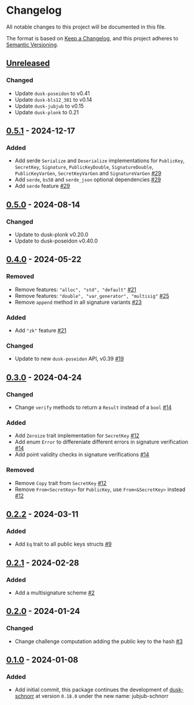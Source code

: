 # Changelog

All notable changes to this project will be documented in this file.

The format is based on [Keep a Changelog](https://keepachangelog.com/en/1.0.0/),
and this project adheres to [Semantic Versioning](https://semver.org/spec/v2.0.0.html).

## [Unreleased]

### Changed

- Update `dusk-poseidon` to v0.41
- Update `dusk-bls12_381` to v0.14
- Update `dusk-jubjub` to v0.15
- Update `dusk-plonk` to 0.21

## [0.5.1] - 2024-12-17

### Added

- Add serde `Serialize` and `Deserialize` implementations for `PublicKey`, `SecretKey`, `Signature`,
`PublicKeyDouble`, `SignatureDouble`, `PublicKeyVarGen`, `SecretKeyVarGen` and `SignatureVarGen` [#29]
- Add `serde`, `bs58` and `serde_json` optional dependencies [#29]
- Add `serde` feature [#29]

## [0.5.0] - 2024-08-14

### Changed

- Update to dusk-plonk v0.20.0
- Update to dusk-poseidon v0.40.0

## [0.4.0] - 2024-05-22

### Removed

- Remove features: `"alloc", "std", "default"` [#21]
- Remove features: `"double", "var_generator", "multisig"` [#25]
- Remove `append` method in all signature variants [#23]

### Added

- Add `"zk"` feature [#21]

### Changed

- Update to new `dusk-poseidon` API, v0.39 [#19]

## [0.3.0] - 2024-04-24

### Changed

- Change `verify` methods to return a `Result` instead of a `bool` [#14]

### Added

- Add `Zeroize` trait implementation for `SecretKey` [#12]
- Add enum `Error` to differeniate different errors in signature verification [#14]
- Add point validity checks in signature verifications [#14]

### Removed

- Remove `Copy` trait from `SecretKey` [#12]
- Remove `From<SecretKey>` for `PublicKey`, use `From<&SecretKey>` instead [#12]

## [0.2.2] - 2024-03-11

### Added

- Add `Eq` trait to all public keys structs [#9]

## [0.2.1] - 2024-02-28

### Added

- Add a multisignature scheme [#2]

## [0.2.0] - 2024-01-24

### Changed

- Change challenge computation adding the public key to the hash [#3]

## [0.1.0] - 2024-01-08

### Added

- Add initial commit, this package continues the development of [dusk-schnorr](https://github.com/dusk-network/schnorr/) at version `0.18.0` under the new name: jubjub-schnorr

<!-- ISSUES -->
[#29]: https://github.com/dusk-network/jubjub-schnorr/issues/29
[#25]: https://github.com/dusk-network/jubjub-schnorr/issues/25
[#23]: https://github.com/dusk-network/jubjub-schnorr/issues/23
[#21]: https://github.com/dusk-network/jubjub-schnorr/issues/21
[#19]: https://github.com/dusk-network/jubjub-schnorr/issues/19
[#14]: https://github.com/dusk-network/jubjub-schnorr/issues/14
[#12]: https://github.com/dusk-network/jubjub-schnorr/issues/12
[#9]: https://github.com/dusk-network/jubjub-schnorr/issues/9
[#3]: https://github.com/dusk-network/jubjub-schnorr/issues/3
[#2]: https://github.com/dusk-network/jubjub-schnorr/issues/2

<!-- VERSIONS -->
[Unreleased]: https://github.com/dusk-network/jubjub-schnorr/compare/v0.5.1...HEAD
[0.5.1]: https://github.com/dusk-network/jubjub-schnorr/compare/v0.5.0...v0.5.1
[0.5.0]: https://github.com/dusk-network/jubjub-schnorr/compare/v0.4.0...v0.5.0
[0.4.0]: https://github.com/dusk-network/jubjub-schnorr/compare/v0.3.0...v0.4.0
[0.3.0]: https://github.com/dusk-network/jubjub-schnorr/compare/v0.2.2...v0.3.0
[0.2.2]: https://github.com/dusk-network/jubjub-schnorr/compare/v0.2.1...v0.2.2
[0.2.1]: https://github.com/dusk-network/jubjub-schnorr/compare/v0.2.0...v0.2.1
[0.2.0]: https://github.com/dusk-network/jubjub-schnorr/compare/v0.1.0...v0.2.0
[0.1.0]: https://github.com/dusk-network/jubjub-schnorr/releases/tag/v0.1.0
